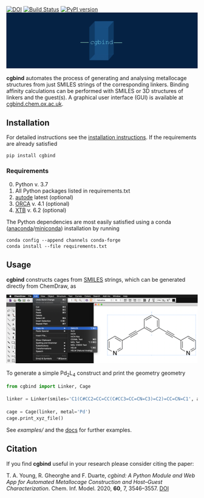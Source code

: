 [![DOI](https://zenodo.org/badge/DOI/10.5281/zenodo.3930811.svg)](https://doi.org/10.5281/zenodo.3930811) [![Build Status](https://travis-ci.org/duartegroup/cgbind.svg?branch=master)](https://travis-ci.org/duartegroup/cgbind) [![PyPI version](https://badge.fury.io/py/cgbind.svg)](https://badge.fury.io/py/cgbind)
![alt text](cgbind/common/llogo.png) 

**cgbind** automates the process of generating and analysing metallocage structures
from just SMILES strings of the corresponding linkers. Binding affinity
calculations can be performed with SMILES or 3D structures of linkers and the 
guest(s). A graphical user interface (GUI) is available at
[cgbind.chem.ox.ac.uk](http://cgbind.chem.ox.ac.uk).

## Installation

For detailed instructions see the [installation instructions](https://duartegroup.github.io/cgbind/install.html).
If the requirements are already satisfied
```
pip install cgbind
```

### Requirements
0. Python v. 3.7
1. All Python packages listed in requirements.txt 
2. [autode](https://github.com/duartegroup/autodE) latest (optional)
3. [ORCA](https://sites.google.com/site/orcainputlibrary/home) v. 4.1 (optional)
4. [XTB](https://github.com/grimme-lab/xtb) v. 6.2 (optional)

The Python dependencies are most easily satisfied using a conda
([anaconda](https://www.anaconda.com/distribution)/[miniconda](https://docs.conda.io/en/latest/miniconda.html))
installation by running

```
conda config --append channels conda-forge
conda install --file requirements.txt
```


## Usage

**cgbind** constructs cages from [SMILES](https://en.wikipedia.org/wiki/Simplified_molecular-input_line-entry_system)
strings, which can be generated directly from ChemDraw, as

![alt text](cgbind/common/SMILES_generation.png)


To generate a simple Pd<sub>2</sub>L<sub>4</sub> construct and print the geometry geometry
```python
from cgbind import Linker, Cage

linker = Linker(smiles='C1(C#CC2=CC=CC(C#CC3=CC=CN=C3)=C2)=CC=CN=C1', arch_name='m2l4')

cage = Cage(linker, metal='Pd')
cage.print_xyz_file()
```

See _examples/_ and the [docs](https://duartegroup.github.io/cgbind/examples.html)
for further examples.


## Citation

If you find **cgbind** useful in your research please consider citing the paper:

T. A. Young, R. Gheorghe and F. Duarte, 
*cgbind: A Python Module and Web App for Automated Metallocage Construction and Host–Guest Characterization*.
 Chem. Inf. Model. 2020, **60**, 7, 3546–3557. [DOI](https://doi.org/10.1021/acs.jcim.0c00519)